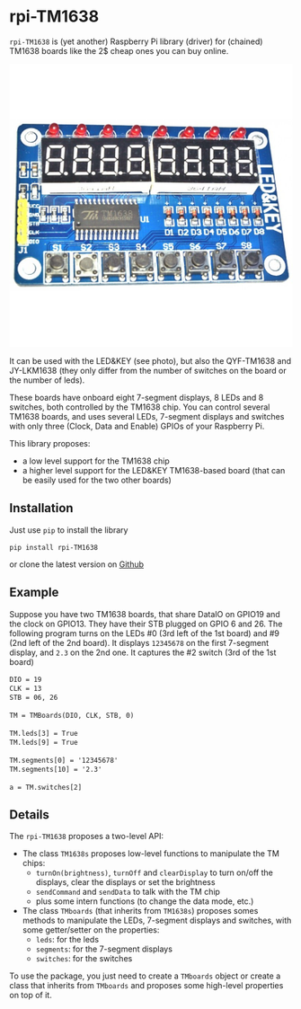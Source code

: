 # rpi-TM1638

`rpi-TM1638` is (yet another) Raspberry Pi library (driver) for (chained) TM1638 boards like the 2$ cheap ones you can buy online.

![One of these TM1638 board](doc/TM1638.JPG)

It can be used with the LED&KEY (see photo), but also the QYF-TM1638 and JY-LKM1638 (they only differ from the number of switches on the board or the number of leds).

These boards have onboard eight 7-segment displays, 8 LEDs and 8 switches, both controlled by the TM1638 chip.
You can control several TM1638 boards, and uses several LEDs, 7-segment displays and switches with only three (Clock, Data and Enable) GPIOs of your Raspberry Pi.

This library proposes:
- a low level support for the TM1638 chip
- a higher level support for the LED&KEY TM1638-based board (that can be easily used for the two other boards) 

## Installation
Just use `pip` to install the library

    pip install rpi-TM1638
  
or clone the latest version on [Github](https://github.com/thilaire/rpi-TM1638) 
   
## Example
Suppose you have two TM1638 boards, that share DataIO on GPIO19 and the clock on GPIO13. They have their STB plugged on GPIO 6 and 26. 
The following program turns on the LEDs #0 (3rd left of the 1st board) and #9 (2nd left of the 2nd board). It displays `12345678` on the first 7-segment display, and `2.3` on the 2nd one.
It captures the #2 switch (3rd of the 1st board)
  
    DIO = 19
    CLK = 13
    STB = 06, 26

    TM = TMBoards(DIO, CLK, STB, 0)

    TM.leds[3] = True
    TM.leds[9] = True

    TM.segments[0] = '12345678'
    TM.segments[10] = '2.3'
    
    a = TM.switches[2]

## Details

The `rpi-TM1638` proposes a two-level API:
- The class `TM1638s` proposes low-level functions to manipulate the TM chips:
  - `turnOn(brightness)`,  `turnOff` and `clearDisplay` to turn on/off the displays, clear the displays or set the brightness
  - `sendCommand` and `sendData` to talk with the TM chip
  - plus some intern functions (to change the data mode, etc.)
- The class `TMboards` (that inherits from `TM1638s`) proposes somes methods to manipulate the LEDs, 7-segment displays and switches, with some getter/setter on the properties:
  - `leds`: for the leds
  - `segments`: for the 7-segment displays
  - `switches`: for the switches
  
  
To use the package, you just need to create a `TMboards` object or create a class that inherits from `TMboards` and proposes some high-level properties on top of it.
